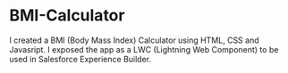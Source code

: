 # BMI-Calculator
I created a BMI (Body Mass Index) Calculator using HTML, CSS and Javasript.
I exposed the app as a LWC (Lightning Web Component) to be used in Salesforce Experience Builder.
